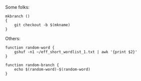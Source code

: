 Some folks:

```
mkbranch ()
{
    git checkout -b $(mkname)
}
```


Others:
```
function random-word {
    gshuf -n1 ~/eff_short_wordlist_1.txt | awk '{print $2}'
}

function random-branch {
    echo $(random-word)-$(random-word)
}
```
